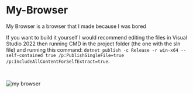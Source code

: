 # My-Browser

My Browser is a browser that I made because I was bored


If you want to build it yourself I would recommend editing the files in Visual Studio 2022 then running CMD in the project folder (the one with the sln file) and running this command: `dotnet publish -c Release -r win-x64 --self-contained true /p:PublishSingleFile=true /p:IncludeAllContentForSelfExtract=true`.

&nbsp;

![my browser](https://gitea.30-seven.cc/Wesley/My-Browser/raw/branch/main/images/browser.png)